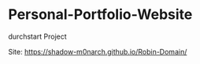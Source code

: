 # Personal-Portfolio-Website
durchstart Project

Site:
https://shadow-m0narch.github.io/Robin-Domain/
